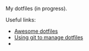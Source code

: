 My dotfiles (in progress).

Useful links:
- [Awesome dotfiles](https://github.com/webpro/awesome-dotfiles)
- [Using git to manage dotfiles](https://blog.smalleycreative.com/using-git-and-github-to-manage-your-dotfiles/)
- 
